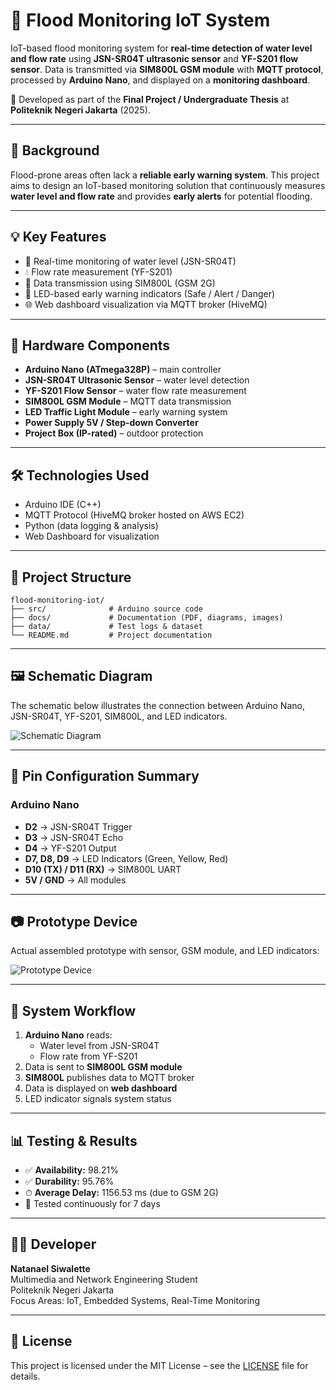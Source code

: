# 🌊 Flood Monitoring IoT System

IoT-based flood monitoring system for **real-time detection of water level and flow rate** using **JSN-SR04T ultrasonic sensor** and **YF-S201 flow sensor**. Data is transmitted via **SIM800L GSM module** with **MQTT protocol**, processed by **Arduino Nano**, and displayed on a **monitoring dashboard**.  

📍 Developed as part of the **Final Project / Undergraduate Thesis** at **Politeknik Negeri Jakarta** (2025).

---

## 📌 Background

Flood-prone areas often lack a **reliable early warning system**. This project aims to design an IoT-based monitoring solution that continuously measures **water level and flow rate** and provides **early alerts** for potential flooding.  

---

## 💡 Key Features

* 🌊 Real-time monitoring of water level (JSN-SR04T)  
* 💧 Flow rate measurement (YF-S201)  
* 📡 Data transmission using SIM800L (GSM 2G)  
* 🔔 LED-based early warning indicators (Safe / Alert / Danger)  
* 🌐 Web dashboard visualization via MQTT broker (HiveMQ)  

---

## 🧰 Hardware Components

* **Arduino Nano (ATmega328P)** – main controller  
* **JSN-SR04T Ultrasonic Sensor** – water level detection  
* **YF-S201 Flow Sensor** – water flow rate measurement  
* **SIM800L GSM Module** – MQTT data transmission  
* **LED Traffic Light Module** – early warning system  
* **Power Supply 5V / Step-down Converter**  
* **Project Box (IP-rated)** – outdoor protection  

---

## 🛠️ Technologies Used

* Arduino IDE (C++)  
* MQTT Protocol (HiveMQ broker hosted on AWS EC2)  
* Python (data logging & analysis)  
* Web Dashboard for visualization  

---

## 📂 Project Structure

```plaintext
flood-monitoring-iot/
├── src/              # Arduino source code
├── docs/             # Documentation (PDF, diagrams, images)
├── data/             # Test logs & dataset
└── README.md         # Project documentation
```

---

## 🖼️ Schematic Diagram

The schematic below illustrates the connection between Arduino Nano, JSN-SR04T, YF-S201, SIM800L, and LED indicators.  

![Schematic Diagram](docs/diagram.png)

---

## 🔌 Pin Configuration Summary

### Arduino Nano

* **D2** → JSN-SR04T Trigger  
* **D3** → JSN-SR04T Echo  
* **D4** → YF-S201 Output  
* **D7, D8, D9** → LED Indicators (Green, Yellow, Red)  
* **D10 (TX) / D11 (RX)** → SIM800L UART  
* **5V / GND** → All modules  

---

## 📷 Prototype Device

Actual assembled prototype with sensor, GSM module, and LED indicators:  

![Prototype Device](docs/device.jpg)

---

## 🔁 System Workflow

1. **Arduino Nano** reads:  
   * Water level from JSN-SR04T  
   * Flow rate from YF-S201  
2. Data is sent to **SIM800L GSM module**  
3. **SIM800L** publishes data to MQTT broker  
4. Data is displayed on **web dashboard**  
5. LED indicator signals system status  

---

## 📊 Testing & Results

* ✅ **Availability:** 98.21%  
* ✅ **Durability:** 95.76%  
* ⏱ **Average Delay:** 1156.53 ms (due to GSM 2G)  
* 📅 Tested continuously for 7 days  

---

## 👨‍💻 Developer

**Natanael Siwalette**  
Multimedia and Network Engineering Student  
Politeknik Negeri Jakarta  
Focus Areas: IoT, Embedded Systems, Real-Time Monitoring  

---

## 📄 License

This project is licensed under the MIT License – see the [LICENSE](LICENSE) file for details.
